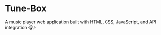 # Tune-Box
 A music player web application built with HTML, CSS, JavaScript, and API integration 🎧🎶

